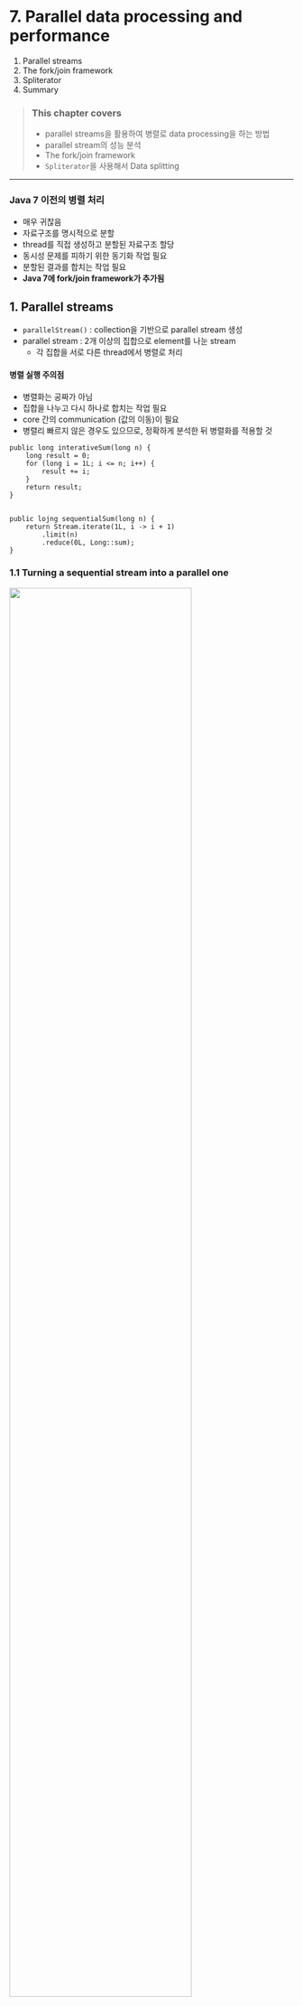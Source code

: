 # 7. Parallel data processing and performance

1. Parallel streams
2. The fork/join framework
3. Spliterator
4. Summary

> ### This chapter covers
>
> - parallel streams을 활용하여 병렬로 data processing을 하는 방법
> - parallel stream의 성능 분석
> - The fork/join framework
> - `Spliterator`을 사용해서 Data splitting

---

### Java 7 이전의 병렬 처리

- 매우 귀찮음
- 자료구조를 명시적으로 분할
- thread를 직접 생성하고 분할된 자료구조 할당
- 동시성 문제를 피하기 위한 동기화 작업 필요
- 분할된 결과를 합치는 작업 필요
- **Java 7에 fork/join framework가 추가됨**

## 1. Parallel streams

- `parallelStream()` : collection을 기반으로 parallel stream 생성
- parallel stream : 2개 이상의 집합으로 element를 나눈 stream
    - 각 집합을 서로 다른 thread에서 병렬로 처리

#### 병렬 실행 주의점

- 병렬화는 공짜가 아님
- 집합을 나누고 다시 하나로 합치는 작업 필요
- core 간의 communication (값의 이동)이 필요
- 병렬리 빠르지 않은 경우도 있으므로, 정확하게 분석한 뒤 병렬화를 적용할 것

````
public long interativeSum(long n) {
    long result = 0;
    for (long i = 1L; i <= n; i++) {
        result += i;
    }
    return result;
}


public lojng sequentialSum(long n) {
    return Stream.iterate(1L, i -> i + 1)
        .limit(n)
        .reduce(0L, Long::sum);
}
````

### 1.1 Turning a sequential stream into a parallel one

<img src="img.png"  width="80%"/>

````
public long parallelSum(long n) {
    return Stream.iterate(1L, i -> i + 1)
        .limit(n)
        .parallel() // parallel stream으로 변환
        .reduce(0L, Long::sum);
}
````

- `parallel()` : parallel stream으로 변환
- `sequential()` : sequential stream으로 변환

````
stream.parallel() // parallel stream으로 변환
    .filter(...)
    .sequential() // sequential stream으로 변환
    .map(...)
    .parallel() // parallel stream으로 변환
    .reduce(...);
````

#### Configuring the thread pool used by parallel streams

- parallel stream은 default로 `ForkJoinPool`을 사용
- return `Runtime.getRuntime().availableProcessors()` : 사용 가능한 프로세서 수
- 사용할 프로세서 수 직접 설정 : `System.setProperty("java.util.concurrent.ForkJoinPool.common.parallelism", "12")`
    - global 설정₩
    - **비추**

### 1.2 Measuring stream performance

- JMH, Java Microbenchmark Harness : microbenchmark를 위한 framework
- JMH 를 통해 parallel stream과 sequential stream의 성능 비교

````
@Benchmark
public long sequentialSum() {
    return Stream.iterate(1L, i -> i + 1)
            .limit(N)
            .reduce(0L, Long::sum);
}

@Benchmark
public long iterativeSum() {
    long result = 0;
    for (long i = 1L; i <= N; i++) {
        result += i;
    }
    return result;
}

@TearDown(Level.Invocation) // 각각의 벤치마크 실행 이후에 실행
public void tearDown() {
    System.gc();
}




````

<img src="img_1.png"  width="60%"/>

- `iterate()` : **parallel이 더 느림**
    - 서로 독립적인 집합으로 나누기 힘듦
    - `iterate()`는 이전 element를 이용해서 다음 element를 생성

#### USING MORE SPECIALIZED METHODS

````
@Benchmark
public long rangedSum() {
 return LongStream.rangeClosed(1, N)
 .reduce(0L, Long::sum);
}
````

```bash
Benchmark                          Mode  Cnt     Score    Error  Units
ParallelStreamBenchmark.rangedSum  avgt   10  3362.089 ± 22.867  us/op
```

- `sequentialSum()` 보다 빠름
    - autoboxing, auto-unboxing이 없음

````
@Benchmark
public long parallelRangedSum() {
    return LongStream.rangeClosed(1, N)
            .parallel()
            .reduce(0L, Long::sum);
}
````

```bash
Benchmark                                  Mode  Cnt    Score    Error  Units
ParallelStreamBenchmark.parallelRangedSum  avgt    10  496.916 ± 11.518  us/op
```

- 6배 빠름
- 병렬를 위해 독립적인 집합으로 나누기 쉬움

### 1.3  Using parallel streams correctly

- mutalbe state를 병렬 실행 시 사용하면 문제 발생

````
public long sideEffectSum(long n) {
  Accumulator accumulator = new Accumulator();
  
  LongStream.rangeClosed(1, n)
             .parallel() // 문제 원인
             .forEach(accumulator::add);
  
  return accumulator.total;
}

public class Accumulator {
  public long total = 0; // 상태값
  public void add(long value) { total += value; }
}

...

System.out.println("SideEffect parallel sum :"+ sideEffectParallelSum(10_000_000));
System.out.println("SideEffect parallel sum :"+ sideEffectParallelSum(10_000_000));
System.out.println("SideEffect parallel sum :"+ sideEffectParallelSum(10_000_000));

````

```baash
SideEffect parallel sum :6448280623056
SideEffect parallel sum :5006590315172
SideEffect parallel sum :5188848063192
```

- 병렬로 실행 시 `total`에 경합 발생
- 값이 매번 다름

### 1.4 Using parallel streams effectively

| Source            | Decomposability |
|-------------------|-----------------|
| `ArrayList`       | Excellent       |
| `LinkedList`      | Poor            |
| `IntStream.range` | Excellent       |
| `Stream.iterate`  | Poor            |
| `HashSet`         | Good            |
| `TreeSet`         | Good            |

- 성능측정 : parallel stream을 사용할 때와 사용하지 않을 때를 비교
    - parallel이 항상 빠르지 않음
    - parallel이 예상과 다르게 동작 할 수 있음
- boxing 지양
    - auto-boxing/unboxing은 성능에 영향을 줌
    - Java 8의 primitive streams 사용 e.g. `IntStream`, `DoubleStream`, `LongStream`
- 일반적으로 parallel 성능이 안좋은 operation
    - `limit()`, `findFirst()`, `findFirst()` : element의 순서에 의존
    - `findAny()` : element의 순서에 의존하지 않음, 병렬로 실행 시 빠름
    - `unordered()` : 순서 정렬되어있는 stream을 unordered stream으로 변환
- stream 파이프라인의 총 연산 비용 고려
    - N : element의 수, Q : 각 element를 처리하는데 걸리는 시간 일 때,
        - Q가 상대적으로 더 크다면 parallel stream 적합
- 데이터 양이 적은 경우, parallel stream 사용하지 않는 것이 좋음
    - parallel stream overhead가 더 큼
- parallel stream 아래에서 자료구조가 잘 분할 될 수 있는지
    - `ArrayList`는 잘 분할 될 수 있지만, `LinkedList`는 잘 분할 될 수 없음
    - `range()`로 반환된 primitive streams은 잘 분할됨
    - 커스텀 `Spliterator`를 사용하는 stream은 잘 분할됨
- Stream의 특성과 파이프라인을 지나며 어떻게 수정되는지 파악
    - `filter()`는 stream의 크기를 알 수 없음 (분할이 어려움)
    - 사이즈를 아는 stream은 분할이 쉬움
- 병합 비용 고려
    - 병합 비용이 크다면 parallel stream overhead가 더 커짐
    - e.g. `Collector.combiner()` 비용

## 2. The fork/join framework

<img src="img_2.png"  width="80%"/>

- 병렬화 가능한 task를 재귀적으로 작은 task로 분할하고, 결과를 합치는 프레임워크
- `ExecutorService`의 구현체
    - `ForkJoinPool`의 thread pool에게 subtask를 할당

### 2.1 Working with RecursiveTask

- `RecursiveTask<R>`의 subclass를 생성
    - `R` : task (subtask)의 결과 타입

````
protected abstract R compute();

...

// pseudo code
if( task is small enough or no longer divisible ) {
    sequentially solve the task
} else {
    split the task into two subtasks
    recursively invoke compute() on subtasks
    combine the results of the subtasks
}
````

````java
public class ForkJoinSumCalculator extends RecursiveTask<Long> { // fork/join framework 사용

    private final long[] numbers; // 합계를 구할 배열

    // subtask의 array 범위
    private final int start;
    private final int end;

    // subtask로 분할할 최소 배열 크기
    public static final long THRESHOLD = 10_000;

    // main task 생성시 사용
    public ForkJoinSumCalculator(long[] numbers) {
        this(numbers, 0, numbers.length);
    }

    // subtask 생성시 사용
    public ForkJoinSumCalculator(long[] numbers, int start, int end) {
        this.numbers = numbers;
        this.start = start;
        this.end = end;
    }

    // recursive task의 compute 메서드 구현
    @Override
    protected Long compute() {
        int length = end - start;

        // 기준값보다 작으면 순차적으로 계산
        if (length <= THRESHOLD) {
            return computeSequentially();
        }

        // subtask 생성
        ForkJoinSumCalculator leftTask = new ForkJoinSumCalculator(numbers, start, start + length / 2);
        leftTask.fork(); // 비동기 실행

        // subtask 생성
        ForkJoinSumCalculator rightTask = new ForkJoinSumCalculator(numbers, start + length / 2, end);
        Long rightResult = rightTask.compute(); // 동기 실행
        Long leftResult = leftTask.join();//  block : left task의 결과가 나올때까지 기다림

        return leftResult + rightResult;
    }

    private long computeSequentially() {
        long sum = 0;
        for (int i = start; i < end; i++)
            sum += numbers[i];
        return sum;
    }
}

````

````
private static Long forkJoinSum(long n) {
    long[] numbers = LongStream.rangeClosed(1, n).toArray();
    ForkJoinTask<Long> task = new ForkJoinSumCalculator(numbers);
    return new ForkJoinPool().invoke(task);
}

... 

Long result = forkJoinSum(10000000L);
````

- 같은 app에서 2개 이상의 `ForkJoinPool`을 사용하지 않는 것이 좋음
- `ForkJoinPool`은 인스턴스화 해서 static field에 관리하는 것이 좋음 (singleton)
- `new ForkJonPool()` : `Runtime.getRuntime().availableProcessors()` 만큼의 thread를 생성

#### RUNNING THE FORKJOINSUMCALCULATOR

<img src="img_3.png"  width="80%"/>

- 각 thread들이 task의 `compute()` 실행
- subtask로 이루어진 binary tree 형태로 task들이 생성
    - 실행이 완료되면 root 노드로 결과가 합쳐짐

### 2.2 Best practices for using the fork/join framework

- `join()`은 blocking operation
    - 반드시 2개의 subtask가 시작된 후에 호출
- `invoke()`은 `RecursiveTask` 안에서 사용되면 안됨
    - 안에서는 `compute()`, `fork()`를 호출
- sequential code만 `invoke()`를 호출해야함
- subtask에서 `fork()` : `ForkJoinPool`에 스케쥴
    - 같은 thread 재활용
    - thread pool에 불필요한 task 할당 방지
- fork/join framework를 활용한 parallel computation은 디버깅이 어려움
    - `compute()`가 `fork()`를 실행한 thread와 다른 thread에서 실행
- fork/join framework의 multi-core 연산이 sequential보다 빠름을 보장히지 않음
    - `warm-up`이 필요 (JIT compiler)
- subtask 분할 기준 필요

### 2.3 Work stealing

- 많은 subtask를 생성하는 것이 일반적으로 성능상 유리
- 실제 상황에선 Core수 외에 많은 변수가 존재
    - e.g. I/O bound, CPU bound

#### _work stealing_

<img src="img_4.png.png"  width="80%"/>

- task들이 고르게 분배되지 않는 문제를 해결
- `ForkJoinPool`의 thread들에게 고르게 task를 할당할 수 있음
- thread를 doubly linked queue를 가짐
    - 작업이 완료되면 queue에서 다음 작업을 가져와 실행
    - 자신의 queue가 비면 다른 thread의 queue에서 작업을 가져와 실행 **(steal)**
    - 모든 thread의 queue가 빌때까지 반복

## 3. Spliterator

## 4. Summary

